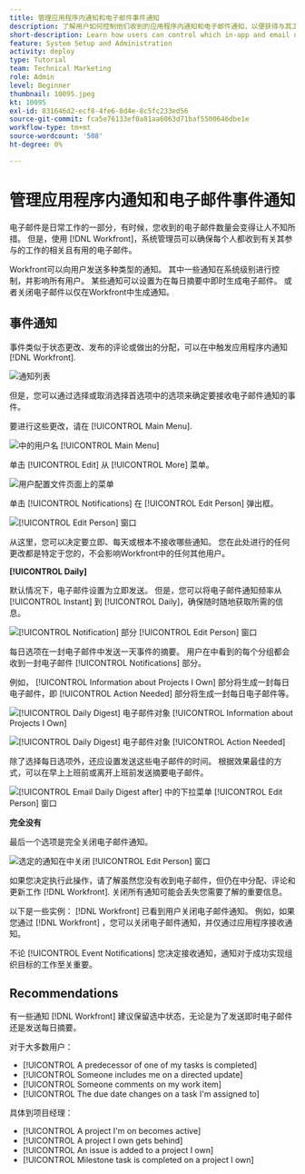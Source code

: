 ```yaml
---
title: 管理应用程序内通知和电子邮件事件通知
description: 了解用户如何控制他们收到的应用程序内通知和电子邮件通知，以便获得与其工作相关、有用的电子邮件。
short-description: Learn how users can control which in-app and email notifications they receive.
feature: System Setup and Administration
activity: deploy
type: Tutorial
team: Technical Marketing
role: Admin
level: Beginner
thumbnail: 10095.jpeg
kt: 10095
exl-id: 831646d2-ecf8-4fe6-8d4e-8c5fc233ed56
source-git-commit: fca5e76133ef0a81aa6063d71baf5500646dbe1e
workflow-type: tm+mt
source-wordcount: '508'
ht-degree: 0%

---
```


# 管理应用程序内通知和电子邮件事件通知

电子邮件是日常工作的一部分，有时候，您收到的电子邮件数量会变得让人不知所措。 但是，使用 [!DNL Workfront]，系统管理员可以确保每个人都收到有关其参与的工作的相关且有用的电子邮件。

Workfront可以向用户发送多种类型的通知。 其中一些通知在系统级别进行控制，并影响所有用户。 某些通知可以设置为在每日摘要中即时生成电子邮件。 或者关闭电子邮件以仅在Workfront中生成通知。

## 事件通知

事件类似于状态更改、发布的评论或做出的分配，可以在中触发应用程序内通知 [!DNL Workfront].

![通知列表](assets/admin-fund-user-notifications-01.png)

但是，您可以通过选择或取消选择首选项中的选项来确定要接收电子邮件通知的事件。

要进行这些更改，请在 [!UICONTROL Main Menu].

![中的用户名 [!UICONTROL Main Menu]](assets/admin-fund-user-notifications-02.png)

单击 [!UICONTROL Edit] 从 [!UICONTROL More] 菜单。

![用户配置文件页面上的菜单](assets/admin-fund-user-notifications-03.png)

单击 [!UICONTROL Notifications] 在 [!UICONTROL Edit Person] 弹出框。

![[!UICONTROL Edit Person] 窗口](assets/admin-fund-user-notifications-04.png)

从这里，您可以决定要立即、每天或根本不接收哪些通知。 您在此处进行的任何更改都是特定于您的，不会影响Workfront中的任何其他用户。

**[!UICONTROL Daily]**

默认情况下，电子邮件设置为立即发送。 但是，您可以将电子邮件通知频率从 [!UICONTROL Instant] 到 [!UICONTROL Daily]，确保随时随地获取所需的信息。

![[!UICONTROL Notification] 部分 [!UICONTROL Edit Person] 窗口](assets/admin-fund-user-notifications-05.png)

每日选项在一封电子邮件中发送一天事件的摘要。 用户在中看到的每个分组都会收到一封电子邮件 [!UICONTROL Notifications] 部分。

例如， [!UICONTROL Information about Projects I Own] 部分将生成一封每日电子邮件，即 [!UICONTROL Action Needed] 部分将生成一封每日电子邮件等。

![[!UICONTROL Daily Digest] 电子邮件对象 [!UICONTROL Information about Projects I Own]](assets/admin-fund-user-notifications-06.png)

![[!UICONTROL Daily Digest] 电子邮件对象 [!UICONTROL Action Needed]](assets/admin-fund-user-notifications-07.png)

除了选择每日选项外，还应设置发送这些电子邮件的时间。 根据效果最佳的方式，可以在早上上班前或离开上班前发送摘要电子邮件。

![[!UICONTROL Email Daily Digest after] 中的下拉菜单 [!UICONTROL Edit Person] 窗口](assets/admin-fund-user-notifications-08.png)

**完全没有**

最后一个选项是完全关闭电子邮件通知。

![选定的通知在中关闭 [!UICONTROL Edit Person] 窗口](assets/admin-fund-user-notifications-09.png)

如果您决定执行此操作，请了解虽然您没有收到电子邮件，但仍在中分配、评论和更新工作 [!DNL Workfront]. 关闭所有通知可能会丢失您需要了解的重要信息。

以下是一些实例： [!DNL Workfront] 已看到用户关闭电子邮件通知。 例如，如果您通过 [!DNL Workfront] ，您可以关闭电子邮件通知，并仅通过应用程序接收通知。

不论 [!UICONTROL Event Notifications] 您决定接收通知，通知对于成功实现组织目标的工作至关重要。


## Recommendations

有一些通知 [!DNL Workfront] 建议保留选中状态，无论是为了发送即时电子邮件还是发送每日摘要。

对于大多数用户：

* [!UICONTROL A predecessor of one of my tasks is completed]
* [!UICONTROL Someone includes me on a directed update]
* [!UICONTROL Someone comments on my work item]
* [!UICONTROL The due date changes on a task I'm assigned to]


具体到项目经理：

* [!UICONTROL A project I'm on becomes active]
* [!UICONTROL A project I own gets behind]
* [!UICONTROL An issue is added to a project I own]
* [!UICONTROL Milestone task is completed on a project I own]


<!---
learn more URLs
Email notifications
guide: manage your notifications
--->
